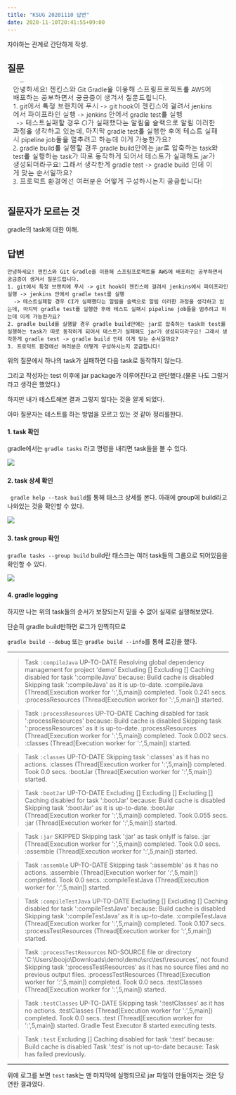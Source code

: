 ```yaml
---
title: "KSUG 20201110 답변"
date: 2020-11-10T20:41:55+09:00
---
```

자야하는 관계로 간단하게 작성.


## 질문
![](2020-11-10-20-42-35.png)

## 질문자가 모르는 것

gradle의 task에 대한 이해.

## 답변

```
안녕하세요! 젠킨스와 Git Gradle을 이용해 스프링프로젝트를 AWS에 배포하는 공부하면서 궁금증이 생겨서 질문드립니다.
1. git에서 특정 브랜치에 푸시 -> git hook이 젠킨스에 걸려서 jenkins에서 파이프라인 실행 -> jenkins 안에서 gradle test를 실행 
  -> 테스트실패할 경우 CI가 실패했다는 알림을 슬랙으로 알림 이러한 과정을 생각하고 있는데, 마지막 gradle test를 실행한 후에 테스트 실패시 pipeline job들을 멈추려고 하는데 이게 가능한가요?
2. gradle build를 실행할 경우 gradle build안에는 jar로 압축하는 task와 test를 실행하는 task가 따로 동작하게 되어서 테스트가 실패해도 jar가 생성되더라구요! 그래서 생각한게 gradle test -> gradle build 인데 이게 맞는 순서일까요?
3. 프로덕트 환경에선 여러분은 어떻게 구성하시는지 궁금합니다!
```

위의 질문에서 하나의 task가 실패하면 다음 task로 동작하지 않는다.

그리고 작성자는 test 이후에 jar package가 이루어진다고 판단했다.(물론 나도 그럴거라고 생각은 했었다.)

하지만 내가 테스트해본 결과 그렇지 않다는 것을 알게 되었다.

아마 질문자는 테스트를 하는 방법을 모르고 있는 것 같아 정리를한다.

#### 1. task 확인

gradle에서는 `gradle tasks` 라고 명령을 내리면 task들을 볼 수 있다.

![](../2020-11-10-20-48-08.png)


#### 2. task 상세 확인

` gradle help --task build`를 통해 태스크 상세를 본다. 아래에 group에  build라고 나와있는 것을 확인할 수 있다.

![](../2020-11-10-20-49-38.png)

#### 3. task group 확인

`gradle tasks --group build` build란 태스크는 여러 task들의 그룹으로 되어있음을 확인할 수 있다.

![](../2020-11-10-20-53-00.png)


#### 4. gradle logging


하지만 나는 위의 task들의 순서가 보장되는지 믿을 수 없어 실제로 실행해보았다.

단순히 gradle build만하면 로그가 안찍히므로 

`gradle build --debug` 또는 `gradle build --info`를 통해 로깅을 했다.

---
> Task `:compileJava` UP-TO-DATE
Resolving global dependency management for project 'demo'
Excluding []
Excluding []
Caching disabled for task ':compileJava' because:
  Build cache is disabled
Skipping task ':compileJava' as it is up-to-date.
:compileJava (Thread[Execution worker for ':',5,main]) completed. Took 0.241 secs.
:processResources (Thread[Execution worker for ':',5,main]) started.

> Task `:processResources` UP-TO-DATE
Caching disabled for task ':processResources' because:
  Build cache is disabled
Skipping task ':processResources' as it is up-to-date.
:processResources (Thread[Execution worker for ':',5,main]) completed. Took 0.002 secs.
:classes (Thread[Execution worker for ':',5,main]) started.

> Task `:classes` UP-TO-DATE
Skipping task ':classes' as it has no actions.
:classes (Thread[Execution worker for ':',5,main]) completed. Took 0.0 secs.
:bootJar (Thread[Execution worker for ':',5,main]) started.

> Task `:bootJar` UP-TO-DATE
Excluding []
Excluding []
Excluding []
Caching disabled for task ':bootJar' because:
  Build cache is disabled
Skipping task ':bootJar' as it is up-to-date.
:bootJar (Thread[Execution worker for ':',5,main]) completed. Took 0.055 secs.
:jar (Thread[Execution worker for ':',5,main]) started.

> Task `:jar` SKIPPED
Skipping task ':jar' as task onlyIf is false.
:jar (Thread[Execution worker for ':',5,main]) completed. Took 0.0 secs.
:assemble (Thread[Execution worker for ':',5,main]) started.

> Task `:assemble` UP-TO-DATE
Skipping task ':assemble' as it has no actions.
:assemble (Thread[Execution worker for ':',5,main]) completed. Took 0.0 secs.
:compileTestJava (Thread[Execution worker for ':',5,main]) started.

> Task `:compileTestJava` UP-TO-DATE
Excluding []
Excluding []
Caching disabled for task ':compileTestJava' because:
  Build cache is disabled
Skipping task ':compileTestJava' as it is up-to-date.
:compileTestJava (Thread[Execution worker for ':',5,main]) completed. Took 0.107 secs.
:processTestResources (Thread[Execution worker for ':',5,main]) started.

> Task `:processTestResources` NO-SOURCE
file or directory 'C:\Users\boojo\Downloads\demo\demo\src\test\resources', not found
Skipping task ':processTestResources' as it has no source files and no previous output files.
:processTestResources (Thread[Execution worker for ':',5,main]) completed. Took 0.0 secs.
:testClasses (Thread[Execution worker for ':',5,main]) started.

> Task `:testClasses` UP-TO-DATE
Skipping task ':testClasses' as it has no actions.
:testClasses (Thread[Execution worker for ':',5,main]) completed. Took 0.0 secs.
:test (Thread[Execution worker for ':',5,main]) started.
Gradle Test Executor 8 started executing tests.

> Task `:test`
Excluding []
Caching disabled for task ':test' because:
  Build cache is disabled
Task ':test' is not up-to-date because:
  Task has failed previously.


----
위에 로그를 보면 `test` task는 맨 마지막에 실행되므로 jar 파일이 만들어지는 것은 당연한 결과였다.